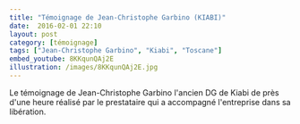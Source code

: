 ```yaml
---
title: "Témoignage de Jean-Christophe Garbino (KIABI)"
date:  2016-02-01 22:10
layout: post
category: [témoignage]
tags: ["Jean-Christophe Garbino", "Kiabi", "Toscane"]
embed_youtube: 8KKqunQAj2E
illustration: /images/8KKqunQAj2E.jpg
---
```


Le témoignage de Jean-Christophe Garbino l'ancien DG de Kiabi de près d'une heure réalisé par le prestataire qui a accompagné l'entreprise dans sa libération.
